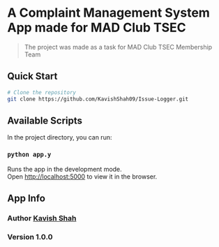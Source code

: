 # A Complaint Management System App made for MAD Club TSEC 

> The project was made as a task for MAD Club TSEC Membership Team

## Quick Start

```bash
# Clone the repository
git clone https://github.com/KavishShah09/Issue-Logger.git
```

## Available Scripts

In the project directory, you can run:

### `python app.y`

Runs the app in the development mode.<br />
Open [http://localhost:5000](http://localhost:5000) to view it in the browser.

## App Info

### Author [Kavish Shah](http://www.linkedin.com/in/kavish-shah-501b32192)

### Version 1.0.0
